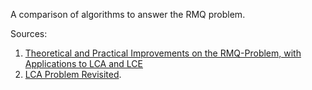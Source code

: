 A comparison of algorithms to answer the RMQ problem. 

Sources:
1. [Theoretical and Practical Improvements on the
RMQ-Problem, with Applications to
LCA and LCE](https://link.springer.com/content/pdf/10.1007/11780441_5.pdf)
2. [LCA Problem Revisited](https://www.ics.uci.edu/~eppstein/261/BenFar-LCA-00.pdf).

